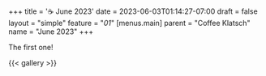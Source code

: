 +++
title = '☕ June 2023'
date = 2023-06-03T01:14:27-07:00
draft = false
layout = "simple"
feature = "*01*"
[menus.main]
    parent = "Coffee Klatsch"
    name = "June 2023"
+++

The first one!

{{< gallery >}}
